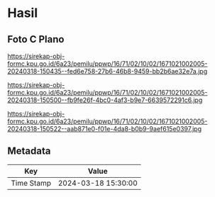 # Hasil

## Foto C Plano

https://sirekap-obj-formc.kpu.go.id/6a23/pemilu/ppwp/16/71/02/10/02/1671021002005-20240318-150435--fed6e758-27b6-46b8-9459-bb2b6ae32e7a.jpg

https://sirekap-obj-formc.kpu.go.id/6a23/pemilu/ppwp/16/71/02/10/02/1671021002005-20240318-150500--fb9fe26f-4bc0-4af3-b9e7-6639572291c6.jpg

https://sirekap-obj-formc.kpu.go.id/6a23/pemilu/ppwp/16/71/02/10/02/1671021002005-20240318-150522--aab871e0-f01e-4da8-b0b9-9aef615e0397.jpg


## Metadata

| Key        | Value               |
| ---------- | ------------------- |
| Time Stamp | 2024-03-18 15:30:00 |



